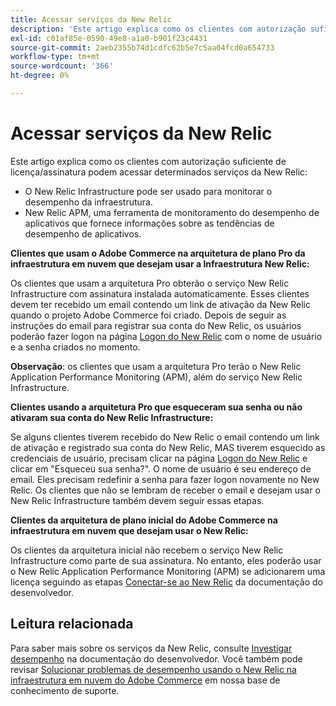 ```yaml
---
title: Acessar serviços da New Relic
description: 'Este artigo explica como os clientes com autorização suficiente de licença/assinatura podem acessar determinados serviços da New Relic:'
exl-id: c01af85e-0590-49e8-a1a0-b901f23c4431
source-git-commit: 2aeb2355b74d1cdfc62b5e7c5aa04fcd0a654733
workflow-type: tm+mt
source-wordcount: '366'
ht-degree: 0%

---
```


# Acessar serviços da New Relic

Este artigo explica como os clientes com autorização suficiente de licença/assinatura podem acessar determinados serviços da New Relic:

* O New Relic Infrastructure pode ser usado para monitorar o desempenho da infraestrutura.
* New Relic APM, uma ferramenta de monitoramento do desempenho de aplicativos que fornece informações sobre as tendências de desempenho de aplicativos.

**Clientes que usam o Adobe Commerce na arquitetura de plano Pro da infraestrutura em nuvem que desejam usar a Infraestrutura New Relic:**

Os clientes que usam a arquitetura Pro obterão o serviço New Relic Infrastructure com assinatura instalada automaticamente. Esses clientes devem ter recebido um email contendo um link de ativação da New Relic quando o projeto Adobe Commerce foi criado. Depois de seguir as instruções do email para registrar sua conta do New Relic, os usuários poderão fazer logon na página [Logon do New Relic](https://login.newrelic.com/login) com o nome de usuário e a senha criados no momento.

**Observação**: os clientes que usam a arquitetura Pro terão o New Relic Application Performance Monitoring (APM), além do serviço New Relic Infrastructure.

**Clientes usando a arquitetura Pro que esqueceram sua senha ou não ativaram sua conta do New Relic Infrastructure:**

Se alguns clientes tiverem recebido do New Relic o email contendo um link de ativação e registrado sua conta do New Relic, MAS tiverem esquecido as credenciais de usuário, precisam clicar na página [Logon do New Relic](https://login.newrelic.com/login) e clicar em &quot;Esqueceu sua senha?&quot;. O nome de usuário é seu endereço de email. Eles precisam redefinir a senha para fazer logon novamente no New Relic. Os clientes que não se lembram de receber o email e desejam usar o New Relic Infrastructure também devem seguir essas etapas.

**Clientes da arquitetura de plano inicial do Adobe Commerce na infraestrutura em nuvem que desejam usar o New Relic:**

Os clientes da arquitetura inicial não recebem o serviço New Relic Infrastructure como parte de sua assinatura. No entanto, eles poderão usar o New Relic Application Performance Monitoring (APM) se adicionarem uma licença seguindo as etapas [Conectar-se ao New Relic](https://experienceleague.adobe.com/en/docs/commerce-cloud-service/user-guide/monitor/new-relic/new-relic-service) da documentação do desenvolvedor.

## Leitura relacionada

Para saber mais sobre os serviços da New Relic, consulte [Investigar desempenho](https://experienceleague.adobe.com/en/docs/commerce-cloud-service/user-guide/monitor/new-relic/new-relic-service) na documentação do desenvolvedor. Você também pode revisar [Solucionar problemas de desempenho usando o New Relic na infraestrutura em nuvem do Adobe Commerce](/help/troubleshooting/miscellaneous/troubleshoot-performance-using-new-relic-on-magento-commerce.md) em nossa base de conhecimento de suporte.
